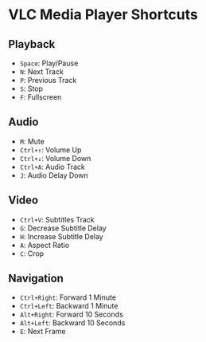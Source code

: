 # VLC Media Player Shortcuts

## Playback
- `Space`: Play/Pause
- `N`: Next Track
- `P`: Previous Track
- `S`: Stop
- `F`: Fullscreen

## Audio
- `M`: Mute
- `Ctrl+↑`: Volume Up
- `Ctrl+↓`: Volume Down
- `Ctrl+A`: Audio Track
- `J`: Audio Delay Down

## Video
- `Ctrl+V`: Subtitles Track
- `G`: Decrease Subtitle Delay
- `H`: Increase Subtitle Delay
- `A`: Aspect Ratio
- `C`: Crop

## Navigation
- `Ctrl+Right`: Forward 1 Minute
- `Ctrl+Left`: Backward 1 Minute
- `Alt+Right`: Forward 10 Seconds
- `Alt+Left`: Backward 10 Seconds
- `E`: Next Frame
